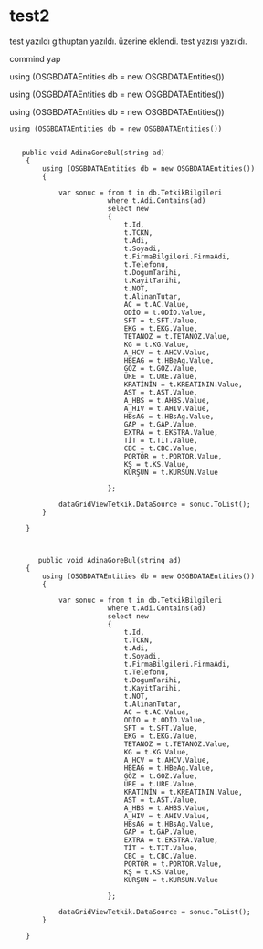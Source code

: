 # test2
test yazıldı
 githuptan yazıldı. üzerine eklendi.
 test yazısı yazıldı.
 
 
 
 
 
 commind yap


 using (OSGBDATAEntities db = new OSGBDATAEntities())
 
 
 
 
  using (OSGBDATAEntities db = new OSGBDATAEntities())
  
  
  
   using (OSGBDATAEntities db = new OSGBDATAEntities())
   
   
    using (OSGBDATAEntities db = new OSGBDATAEntities())


       public void AdinaGoreBul(string ad)
        {
            using (OSGBDATAEntities db = new OSGBDATAEntities())
            {

                var sonuc = from t in db.TetkikBilgileri
                            where t.Adi.Contains(ad)
                            select new
                            {
                                t.Id,
                                t.TCKN,
                                t.Adi,
                                t.Soyadi,
                                t.FirmaBilgileri.FirmaAdi,
                                t.Telefonu,
                                t.DogumTarihi,
                                t.KayitTarihi,
                                t.NOT,
                                t.AlinanTutar,
                                AC = t.AC.Value,
                                ODİO = t.ODİO.Value,
                                SFT = t.SFT.Value,
                                EKG = t.EKG.Value,
                                TETANOZ = t.TETANOZ.Value,
                                KG = t.KG.Value,
                                A_HCV = t.AHCV.Value,
                                HBEAG = t.HBeAg.Value,
                                GÖZ = t.GOZ.Value,
                                ÜRE = t.URE.Value,
                                KRATİNİN = t.KREATININ.Value,
                                AST = t.AST.Value,
                                A_HBS = t.AHBS.Value,
                                A_HIV = t.AHIV.Value,
                                HBsAG = t.HBsAg.Value,
                                GAP = t.GAP.Value,
                                EXTRA = t.EKSTRA.Value,
                                TİT = t.TIT.Value,
                                CBC = t.CBC.Value,
                                PORTÖR = t.PORTOR.Value,
                                KŞ = t.KS.Value,
                                KURŞUN = t.KURSUN.Value

                            };

                dataGridViewTetkik.DataSource = sonuc.ToList();
            }

        }



           public void AdinaGoreBul(string ad)
        {
            using (OSGBDATAEntities db = new OSGBDATAEntities())
            {

                var sonuc = from t in db.TetkikBilgileri
                            where t.Adi.Contains(ad)
                            select new
                            {
                                t.Id,
                                t.TCKN,
                                t.Adi,
                                t.Soyadi,
                                t.FirmaBilgileri.FirmaAdi,
                                t.Telefonu,
                                t.DogumTarihi,
                                t.KayitTarihi,
                                t.NOT,
                                t.AlinanTutar,
                                AC = t.AC.Value,
                                ODİO = t.ODİO.Value,
                                SFT = t.SFT.Value,
                                EKG = t.EKG.Value,
                                TETANOZ = t.TETANOZ.Value,
                                KG = t.KG.Value,
                                A_HCV = t.AHCV.Value,
                                HBEAG = t.HBeAg.Value,
                                GÖZ = t.GOZ.Value,
                                ÜRE = t.URE.Value,
                                KRATİNİN = t.KREATININ.Value,
                                AST = t.AST.Value,
                                A_HBS = t.AHBS.Value,
                                A_HIV = t.AHIV.Value,
                                HBsAG = t.HBsAg.Value,
                                GAP = t.GAP.Value,
                                EXTRA = t.EKSTRA.Value,
                                TİT = t.TIT.Value,
                                CBC = t.CBC.Value,
                                PORTÖR = t.PORTOR.Value,
                                KŞ = t.KS.Value,
                                KURŞUN = t.KURSUN.Value

                            };

                dataGridViewTetkik.DataSource = sonuc.ToList();
            }

        }
